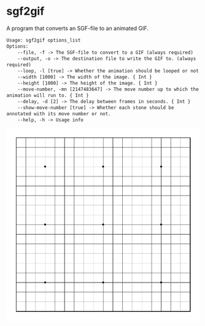 # sgf2gif
A program that converts an SGF-file to an animated GIF.

```shell
Usage: sgf2gif options_list
Options: 
    --file, -f -> The SGF-file to convert to a GIF (always required) 
    --output, -o -> The destination file to write the GIF to. (always required) 
    --loop, -l [true] -> Whether the animation should be looped or not 
    --width [1000] -> The width of the image. { Int }
    --height [1000] -> The height of the image. { Int }
    --move-number, -mn [2147483647] -> The move number up to which the animation will run to. { Int }
    --delay, -d [2] -> The delay between frames in seconds. { Int }
    --show-move-number [true] -> Whether each stone should be annotated with its move number or not. 
    --help, -h -> Usage info
```

![](https://github.com/Ekenstein/sgf2gif/blob/main/Ding_Hao-Tuo_Jiaxi.gif?raw=true)
